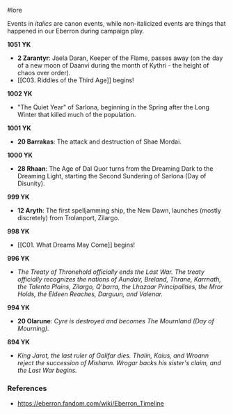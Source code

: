  #lore 

Events in *italics* are canon events, while non-italicized events are things that happened in our Eberron during campaign play.

**1051 YK**
* **2 Zarantyr**: Jaela Daran, Keeper of the Flame, passes away (on the day of a new moon of Daanvi during the month of Kythri - the height of chaos over order).
* [[C03. Riddles of the Third Age]] begins!

**1002 YK**
* "The Quiet Year" of Sarlona, beginning in the Spring after the Long Winter that killed much of the population.

**1001 YK**
* **20 Barrakas**: The attack and destruction of Shae Mordai.

**1000 YK**
* **28 Rhaan**: The Age of Dal Quor turns from the Dreaming Dark to the Dreaming Light, starting the Second Sundering of Sarlona (Day of Disunity).

**999 YK**
* **12 Aryth**: The first spelljamming ship, the New Dawn, launches (mostly discretely) from Trolanport, Zilargo.

**998 YK**
* [[C01. What Dreams May Come]] begins!

**996 YK**
* *The Treaty of Thronehold officially ends the Last War. The treaty officially recognizes the nations of Aundair, Breland, Thrane, Karrnath, the Talenta Plains, Zilargo, Q'barra, the Lhazaar Principalities, the Mror Holds, the Eldeen Reaches, Darguun, and Valenar.*

**994 YK**
* **20 Olarune**: *Cyre is destroyed and becomes The Mournland (Day of Mourning).*

**894 YK**
* *King Jarot, the last ruler of Galifar dies. Thalin, Kaius, and Wroann reject the succession of Mishann. Wrogar backs his sister's claim, and the Last War begins.*

### References

* https://eberron.fandom.com/wiki/Eberron_Timeline
